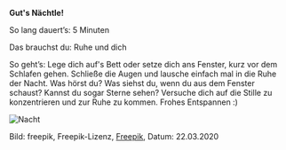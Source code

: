 **Gut's Nächtle!**

So lang dauert’s: 5 Minuten

Das brauchst du: Ruhe und dich

So geht’s: Lege dich auf's Bett oder setze dich ans Fenster, kurz vor dem Schlafen gehen. Schließe die Augen und lausche einfach mal in die Ruhe der Nacht. Was hörst du? Was siehst du, wenn du aus dem Fenster schaust? Kannst du sogar Sterne sehen? Versuche dich auf die Stille zu konzentrieren und zur Ruhe zu kommen. Frohes Entspannen :) 

![Nacht](https://image.freepik.com/vektoren-kostenlos/hintergrund-eines-naechtlichen-himmels-in-der-papierart_23-2147792261.jpg)

Bild: freepik, Freepik-Lizenz, [Freepik](https://de.freepik.com/vektoren-kostenlos/hintergrund-eines-naechtlichen-himmels-in-der-papierart_2040274.htm#page=1&query=nacht&position=1), Datum: 22.03.2020
